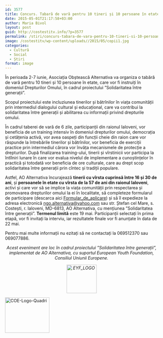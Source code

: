 ```yaml
---
id: 3577
title: Concurs. Tabară de vară pentru 10 tineri și 10 persoane în etate din raionul Ialoveni.
date: 2015-05-01T21:17:58+03:00
author: Maria Bivol
layout: post
guid: http://costestitv.info/?p=3577
permalink: /stiri/concurs-tabara-de-vara-pentru-10-tineri-si-10-persoane-in-etate-din-raionul-ialoveni/
image: /costestitv/wp-content/uploads//2015/05/copii1.jpg
categories:
  - Cultură
  - Social
  - Știri
format: image
---
```

În perioada 2-7 iunie, Asociația Obștească Alternativa va organiza o tabără de vară pentru 10 tineri și 10 persoane în etate, care vor fi instruiți în domeniul Drepturilor Omului, în cadrul proiectului ”Solidaritatea între generații”.

Scopul proiectului este incluziunea tinerilor și bătrînilor în viața comunității prin intermediul dialogului cultural și educațional, care va contribui la solidaritatea între generații și abilitarea cu informații privind drepturile omului.

În cadrul taberei de vară de 6 zile, participanții din raionul Ialoveni, vor beneficia de un training intensiv în domeniul drepturilor omului, democrația și cetățenia activă, vor avea oaspeți din funcții cheie din raion care vor răspunde la întrebările tinerilor și bătrînilor, vor beneficia de exerciții practice prin intermediul cărora vor învăța mecanismele de protecție a drepturilor. După finalizarea training-ului, tinerii și vîrstinicii vor participa la întîlniri lunare în care vor evalua nivelul de implementare a cunoștințelor în practică și totodată vor beneficia de ore culturale, care au drept scop solidaritatea între generații prin cîntec și tradiții populare.

Astfel, AO Alternativa încurajează **tinerii cu vîrsta cuprinsă între 16 și 30 de ani**, și **persoanele în etate cu vîrsta de la 57 de ani din raionul Ialoveni**, activi și care vor să se implice la viața comunității prin respectarea și promovarea drepturilor omului la ei în localitate, să completeze formularul de participare (descarca aici [Formular\_de\_aplicare](/costestitv/wp-content/uploads//2015/05/Formular_de_aplicare.docx)) și să îl expedieze la adresa electronică <ngo.alternativa@yahoo.com> sau str. Ștefan cel Mare, s. Costești, r. Ialoveni, MD-6813, AO Alternativa, cu mențiunea ”Solidaritatea între generații”. **Termenul limită** este 19 mai. Participanții selectați în prima etapă, vor fi invitați la interviu, iar rezultatele finale vor fi anunțate în data de 22 mai.

Pentru mai multe informații nu ezitați să ne contactați la 069512370 sau 069077886.

<p style="text-align: center;">
  <em>Acest eveniment are loc în cadrul proiectului ”Solidaritatea între generații”, implementat de AO Alternativa, cu suportul European Youth Foundation, Consiliul Uniunii Europene.</em>
</p>

<p style="text-align: center;">
  <em><a href="/costestitv/wp-content/uploads//2015/05/EYF_LOGO.png"><img class="  wp-image-3575 alignright" src="/costestitv/wp-content/uploads//2015/05/EYF_LOGO-300x286.png" alt="EYF_LOGO" width="99" height="94" srcset="http://costestitv.ddev.local/costestitv/wp-content/uploads//2015/05/EYF_LOGO-300x286.png 300w, http://costestitv.ddev.local/costestitv/wp-content/uploads//2015/05/EYF_LOGO.png 374w" sizes="(max-width: 99px) 100vw, 99px" /></a></em>
</p>

<p style="text-align: left;">
  <a href="/costestitv/wp-content/uploads//2015/05/COE-Logo-Quadri.png"><img class="alignleft  wp-image-3574" src="/costestitv/wp-content/uploads//2015/05/COE-Logo-Quadri-300x240.png" alt="COE-Logo-Quadri" width="146" height="117" srcset="http://costestitv.ddev.local/costestitv/wp-content/uploads//2015/05/COE-Logo-Quadri-300x240.png 300w, http://costestitv.ddev.local/costestitv/wp-content/uploads//2015/05/COE-Logo-Quadri-45x35.png 45w, http://costestitv.ddev.local/costestitv/wp-content/uploads//2015/05/COE-Logo-Quadri.png 354w" sizes="(max-width: 146px) 100vw, 146px" /></a>
</p>